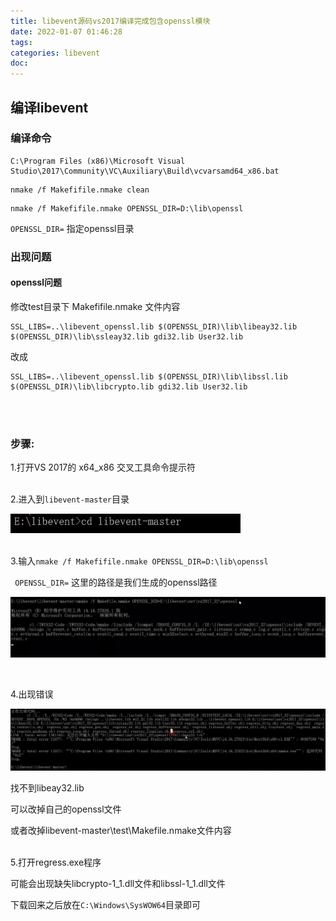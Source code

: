 ```yaml
---
title: libevent源码vs2017编译完成包含openssl模块
date: 2022-01-07 01:46:28
tags:
categories: libevent
doc:
---
```


## 编译libevent 

### 编译命令 

```
C:\Program Files (x86)\Microsoft Visual Studio\2017\Community\VC\Auxiliary\Build\vcvarsamd64_x86.bat 
```

```
nmake /f Makefifile.nmake clean 
```

```
nmake /f Makefifile.nmake OPENSSL_DIR=D:\lib\openssl 
```

`OPENSSL_DIR=`  指定openssl目录

### 出现问题 

#### openssl问题 

修改test目录下 Makefifile.nmake 文件内容

```
SSL_LIBS=..\libevent_openssl.lib $(OPENSSL_DIR)\lib\libeay32.lib $(OPENSSL_DIR)\lib\ssleay32.lib gdi32.lib User32.lib 

```

改成

```
SSL_LIBS=..\libevent_openssl.lib $(OPENSSL_DIR)\lib\libssl.lib $(OPENSSL_DIR)\lib\libcrypto.lib gdi32.lib User32.lib
```

<br />

<br />

### 步骤:

1.打开VS 2017的 x64_x86 交叉工具命令提示符<br /><br />

2.进入到`libevent-master`目录

![image-20220107020711140](/images/javawz/image-20220107020711140.png)<br /><br />

3.输入`nmake /f Makefifile.nmake OPENSSL_DIR=D:\lib\openssl `

` OPENSSL_DIR=` 这里的路径是我们生成的openssl路径

![image-20220107020837005](/images/javawz/image-20220107020837005.png)<br />

<br />

4.出现错误

![image-20220107020942573](/images/javawz/image-20220107020942573.png)

找不到libeay32.lib

可以改掉自己的openssl文件

或者改掉libevent-master\test\Makefile.nmake文件内容<br /><br />

5.打开regress.exe程序

可能会出现缺失libcrypto-1_1.dll文件和libssl-1_1.dll文件

下载回来之后放在`C:\Windows\SysWOW64`目录即可